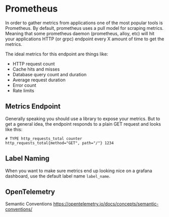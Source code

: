 # Prometheus

In order to gather metrics from applications one of the most popular tools is Prometheus.
By default, prometheus uses a pull model for scraping metrics. Meaning that some prometheus daemon (prometheus, alloy, etc) will hit your applications HTTP (or grpc) endpoint every X amount of time to get the metrics.

The ideal metrics for this endpoint are things like:

- HTTP request count
- Cache hits and misses
- Database query count and duration
- Average request duration
- Error count
- Rate limits

## Metrics Endpoint

Generally speaking you should use a library to expose your metrics. But to get a general idea, the endpoint responds to a plain GET request and looks like this:

```prometheus
# TYPE http_requests_total counter
http_requests_total{method="GET", path="/"} 1234
```

## Label Naming

When you want to make sure metrics end up looking nice on a grafana dashboard, use the default label name `label_name`.

## OpenTelemetry

Semantic Conventions
https://opentelemetry.io/docs/concepts/semantic-conventions/
